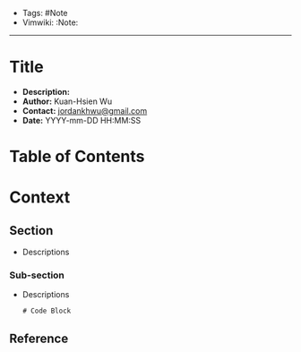 - Tags: #Note
- Vimwiki: :Note:

______________________________________________________________________

# Title

- __Description:__
- __Author:__ Kuan-Hsien Wu
- __Contact:__ jordankhwu@gmail.com
- __Date:__ YYYY-mm-DD HH:MM:SS

# Table of Contents

# Context

## Section

- Descriptions

### Sub-section

- Descriptions

  ```
  # Code Block

  ```

## Reference
